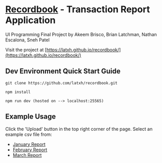 # [Recordbook](https://latxh.github.io/recordbook/) - Transaction Report Application 

UI Programming Final Project by Akeem Brisco, Brian Latchman, Nathan Escalona, Sneh Patel

Visit the project at [https://latxh.github.io/recordbook/](https://latxh.github.io/recordbook/)

## Dev Environment Quick Start Guide

```
git clone https://github.com/latxh/recordbook.git
```
```
npm install
```
```
npm run dev (hosted on --> localhost:25565)
```

## Example Usage

Click the 'Upload' button in the top right corner of the page.
Select an example csv file from:
- [January Report](https://latxh.github.io/recordbook/examples/Costco2020Jan_report.csv)
- [February Report](https://latxh.github.io/recordbook/examples/Costco2020Feb_report.csv)
- [March Report](https://latxh.github.io/recordbook/examples/Costco2020Mar_report.csv)
